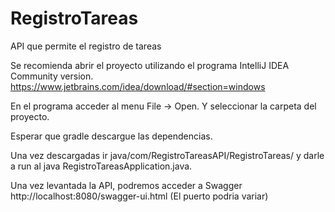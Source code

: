 # RegistroTareas
 API que permite el registro de tareas
 
Se recomienda abrir el proyecto utilizando el programa IntelliJ IDEA Community version.
  https://www.jetbrains.com/idea/download/#section=windows
  
En el programa acceder al menu File -> Open. Y seleccionar la carpeta del proyecto.

Esperar que gradle descargue las dependencias. 

Una vez descargadas ir java/com/RegistroTareasAPI/RegistroTareas/
y darle a run al java RegistroTareasApplication.java.

Una vez levantada la API, podremos acceder a Swagger 
http://localhost:8080/swagger-ui.html (El puerto podria variar)
